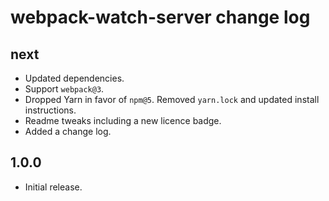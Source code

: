 # webpack-watch-server change log

## next

- Updated dependencies.
- Support `webpack@3`.
- Dropped Yarn in favor of `npm@5`. Removed `yarn.lock` and updated install instructions.
- Readme tweaks including a new licence badge.
- Added a change log.

## 1.0.0

- Initial release.
